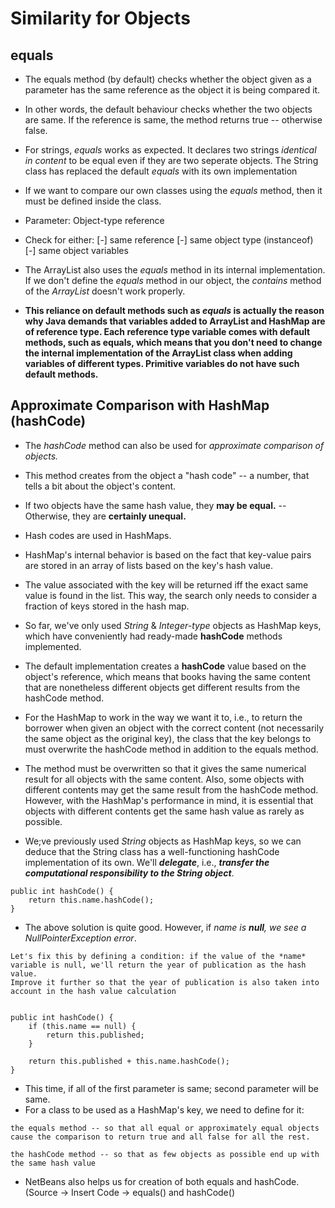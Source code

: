 # Similarity for Objects
## equals
* The equals method (by default) checks whether the object given as a parameter has the same reference as the object it is being compared it.
* In other words, the default behaviour checks whether the two objects are same. If the reference is same, the method returns true -- otherwise false.

* For strings, *equals* works as expected. It declares two strings *identical in content* to be equal even if they are two seperate objects. The String class has replaced the default *equals* with its own implementation

* If we want to compare our own classes using the *equals* method, then it must be defined inside the class.
* Parameter: Object-type reference
* Check for either:
  [-] same reference
  [-] same object type (instanceof)
  [-] same object variables

* The ArrayList also uses the *equals* method in its internal implementation. If we don't define the *equals* method in our object, the *contains* method of the *ArrayList* doesn't work properly.
* **This reliance on default methods such as *equals* is actually the reason why Java demands that variables added to ArrayList and HashMap are of reference type. Each reference type variable comes with default methods, such as equals, which means that you don't need to change the internal implementation of the ArrayList class when adding variables of different types. Primitive variables do not have such default methods.**

## Approximate Comparison with HashMap (hashCode)
* The *hashCode* method can also be used for *approximate comparison of objects.*
* This method creates from the object a "hash code" -- a number, that tells a bit about the object's content.
* If two objects have the same hash value, they **may be equal.** -- Otherwise, they are **certainly unequal.**

* Hash codes are used in HashMaps.
* HashMap's internal behavior is based on the fact that key-value pairs are stored in an array of lists based on the key's hash value.
* The value associated with the key will be returned iff the exact same value is found in the list. This way, the search only needs to consider a fraction of keys stored in the hash map.
* So far, we've only used *String* & *Integer-type* objects as HashMap keys, which have conveniently had ready-made **hashCode** methods implemented.
* The default implementation creates a **hashCode** value based on the object's reference, which means that books having the same content that are nonetheless different objects get different results from the hashCode method.
* For the HashMap to work in the way we want it to, i.e., to return the borrower when given an object with the correct content (not necessarily the same object as the original key), the class that the key belongs to must overwrite the hashCode method in addition to the equals method.
* The method must be overwritten so that it gives the same numerical result for all objects with the same content. Also, some objects with different contents may get the same result from the hashCode method. However, with the HashMap's performance in mind, it is essential that objects with different contents get the same hash value as rarely as possible.

* We;ve previously used *String* objects as HashMap keys, so we can deduce that the String class has a well-functioning hashCode implementation of its own. We'll ***delegate***, i.e., ***transfer the computational responsibility to the String object***.
```
public int hashCode() {
    return this.name.hashCode();
}
```
* The above solution is quite good. However, if *name is ****null****, we see a NullPointerException error*.
```
Let's fix this by defining a condition: if the value of the *name* variable is null, we'll return the year of publication as the hash value.
Improve it further so that the year of publication is also taken into account in the hash value calculation


public int hashCode() {
    if (this.name == null) {
        return this.published;
    }
    
    return this.published + this.name.hashCode();
}
```
* This time, if all of the first parameter is same; second parameter will be same.
* For a class to be used as a HashMap's key, we need to define for it:
```
the equals method -- so that all equal or approximately equal objects cause the comparison to return true and all false for all the rest.

the hashCode method -- so that as few objects as possible end up with the same hash value
```
* NetBeans also helps us for creation of both equals and hashCode. (Source -> Insert Code -> equals() and hashCode()

